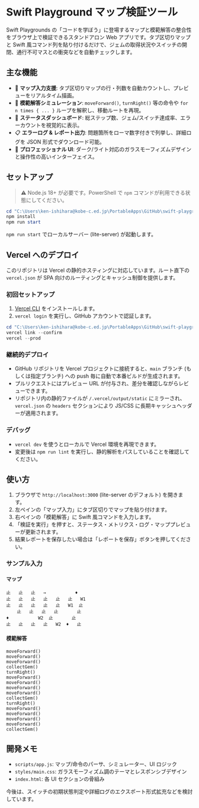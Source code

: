 # Swift Playground マップ検証ツール

Swift Playgrounds の「コードを学ぼう」に登場するマップと模範解答の整合性をブラウザ上で検証できるスタンドアロン Web アプリです。タブ区切りマップと Swift 風コマンド列を貼り付けるだけで、ジェムの取得状況やスイッチの開閉、通行不可マスとの衝突などを自動チェックします。

## 主な機能

- 🧭 **マップ入力支援**: タブ区切りマップの行・列数を自動カウントし、プレビューをリアルタイム描画。
- 🧪 **模範解答シミュレーション**: `moveForward()`, `turnRight()` 等の命令や `for n times { ... }` ループを解釈し、移動ルートを再現。
- 🧝 **ステータスダッシュボード**: 総ステップ数、ジェム/スイッチ達成率、エラーカウントを視覚的に表示。
- 📋 **エラーログ & レポート出力**: 問題箇所をローマ数字付きで列挙し、詳細ログを JSON 形式でダウンロード可能。
- 🎨 **プロフェッショナル UI**: ダーク/ライト対応のガラスモーフィズムデザインと操作性の高いインターフェイス。

## セットアップ

> ⚠️ Node.js 18+ が必要です。PowerShell で `npm` コマンドが利用できる状態にしてください。

```powershell
cd "C:\Users\ken-ishihara@kobe-c.ed.jp\PortableApps\GitHub\swift-playgrounds-toolkit"
npm install
npm run start
```

`npm run start` でローカルサーバー (lite-server) が起動します。

## Vercel へのデプロイ

このリポジトリは Vercel の静的ホスティングに対応しています。ルート直下の `vercel.json` が SPA 向けのルーティングとキャッシュ制御を提供します。

### 初回セットアップ

1. [Vercel CLI](https://vercel.com/cli) をインストールします。
2. `vercel login` を実行し、GitHub アカウントで認証します。

```powershell
cd "C:\Users\ken-ishihara@kobe-c.ed.jp\PortableApps\GitHub\swift-playgrounds-toolkit"
vercel link --confirm
vercel --prod
```

### 継続的デプロイ

- GitHub リポジトリを Vercel プロジェクトに接続すると、`main` ブランチ (もしくは指定ブランチ) への push 毎に自動で本番ビルドが生成されます。
- プルリクエストにはプレビュー URL が付与され、差分を確認しながらレビューできます。
- リポジトリ内の静的ファイルが `/.vercel/output/static` にミラーされ、`vercel.json` の `headers` セクションにより JS/CSS に長期キャッシュヘッダーが適用されます。

### デバッグ

- `vercel dev` を使うとローカルで Vercel 環境を再現できます。
- 変更後は `npm run lint` を実行し、静的解析をパスしていることを確認してください。
## 使い方

1. ブラウザで `http://localhost:3000` (lite-server のデフォルト) を開きます。
2. 左ペインの「マップ入力」にタブ区切りでマップを貼り付けます。
3. 右ペインの「模範解答」に Swift 風コマンドを入力します。
4. 「検証を実行」を押すと、ステータス・メトリクス・ログ・マッププレビューが更新されます。
5. 結果レポートを保存したい場合は「レポートを保存」ボタンを押してください。

### サンプル入力

#### マップ

```
止	止	止	→			♦
止	止	止	止	止	止	W1
止	止	止	止	止	W1	止
	止	止	止	止		止
♦			W2	止		止
止	止	止	止	W2	♦	止
```

#### 模範解答

```
moveForward()
moveForward()
moveForward()
collectGem()
turnRight()
moveForward()
moveForward()
moveForward()
moveForward()
collectGem()
turnRight()
moveForward()
moveForward()
moveForward()
moveForward()
collectGem()
```

## 開発メモ

- `scripts/app.js`: マップ/命令のパーサ、シミュレーター、UI ロジック
- `styles/main.css`: ガラスモーフィズム調のテーマとレスポンシブデザイン
- `index.html`: 各 UI セクションの骨組み

今後は、スイッチの初期状態判定や詳細ログのエクスポート形式拡充などを検討しています。
